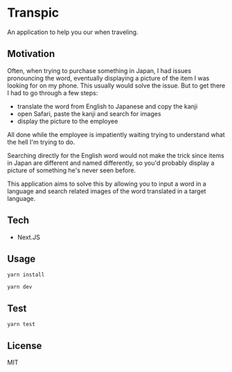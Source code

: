 # Transpic

An application to help you our when traveling.

## Motivation

Often, when trying to purchase something in Japan, I had issues pronouncing the word, eventually displaying a picture of the item I was looking for on my phone. This usually would solve the issue. But to get there I had to go through a few steps:

- translate the word from English to Japanese and copy the kanji
- open Safari, paste the kanji and search for images
- display the picture to the employee

All done while the employee is impatiently waiting trying to understand what the hell I'm trying to do.

Searching directly for the English word would not make the trick since items in Japan are different and named differently, so you'd probably display a picture of something he's never seen before.

This application aims to solve this by allowing you to input a word in a language and search related images of the word translated in a target language.

## Tech

- Next.JS

## Usage

`yarn install`

`yarn dev`

## Test

`yarn test`

## License

MIT
